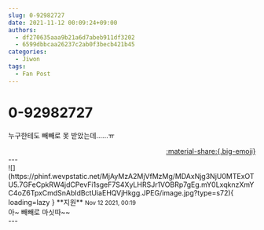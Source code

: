 ```yaml
---
slug: 0-92982727
date: 2021-11-12 00:09:24+09:00
authors:
  - df270635aaa9b21a6d7abeb911df3202
  - 6599dbbcaa26237c2ab0f3becb421b45
categories:
  - Jiwon
tags:
  - Fan Post
---
```


# 0-92982727

<div class="post-container" markdown="1">
<div class="content-container md-sidebar__scrollwrap" markdown="1">

누구한테도 빼빼로 못 받았는데......ㅠ

</div>
</div>

<div style="text-align: right;" markdown="1">
<a href="https://weverse.io/fromis9/fanpost/0-92982727" style="text-align: right;">:material-share:{.big-emoji}</a>
</div>
---

<div class="comments-container md-sidebar__scrollwrap" markdown="1">
<div class="comment" markdown="1">
<div class='id-container' markdown="1">
![](https://phinf.wevpstatic.net/MjAyMzA2MjVfMzMg/MDAxNjg3NjU0MTExOTU5.7GFeCpkRW4jdCPevFi1sgeF7S4XyLHRSJr1VOBRp7gEg.mY0LxqknzXmYC4oZ6TpxCmdSnAbldBctUiaEHQVjHkgg.JPEG/image.jpg?type=s72){ loading=lazy }
**<span class="artist">지원</span>** <small>Nov 12 2021, 00:19</small><br>
</div>
<div class='comment-body' markdown="1">
아~ 빼빼로 마싯따~~
</div>
</div>
</div>
---
